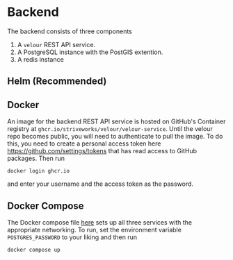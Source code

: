 # Backend

The backend consists of three components

1. A `velour` REST API service.
2. A PostgreSQL instance with the PostGIS extention.
3. A redis instance


## Helm (Recommended)

## Docker

An image for the backend REST API service is hosted on GitHub's Container registry at `ghcr.io/striveworks/velour/velour-service`. Until the velour repo becomes public, you will need to authenticate to pull the image. To do this, you need to create a personal access token here https://github.com/settings/tokens that has read access to GitHub packages. Then run

```shell
docker login ghcr.io
```

and enter your username and the access token as the password.

## Docker Compose

The Docker compose file [here](https://github.com/Striveworks/velour/blob/main/backend/docker-compose.yml) sets up all three services with the appropriate networking. To run, set the environment variable `POSTGRES_PASSWORD` to your liking and then run

```shell
docker compose up
```
